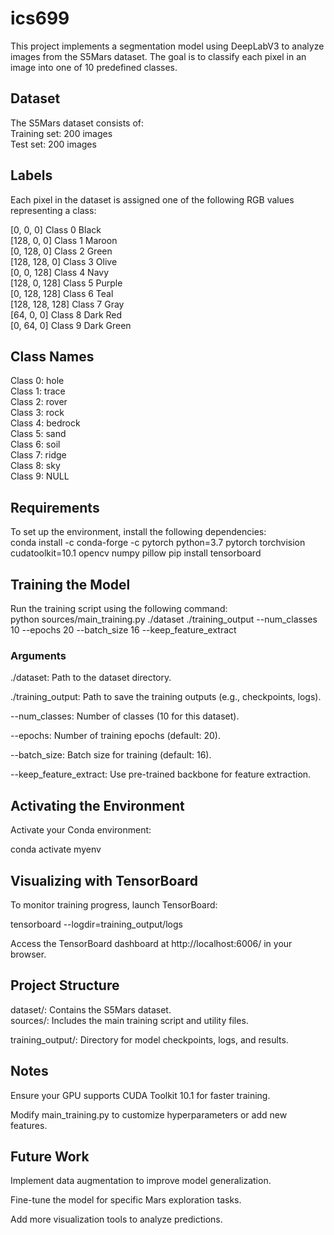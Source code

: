# ics699

This project implements a segmentation model using DeepLabV3 to analyze images from the S5Mars dataset. The goal is to classify each pixel in an image into one of 10 predefined classes.

## Dataset
The S5Mars dataset consists of: <br />
Training set: 200 images <br />
Test set: 200 images <br />

## Labels
Each pixel in the dataset is assigned one of the following RGB values representing a class:

[0, 0, 0]        Class 0    Black <br />
[128, 0, 0]      Class 1    Maroon <br />
[0, 128, 0]      Class 2    Green <br />
[128, 128, 0]    Class 3    Olive <br />
[0, 0, 128]      Class 4    Navy <br />
[128, 0, 128]    Class 5    Purple <br />
[0, 128, 128]    Class 6    Teal <br />
[128, 128, 128]  Class 7    Gray <br />
[64, 0, 0]       Class 8    Dark Red <br />
[0, 64, 0]       Class 9    Dark Green <br />

## Class Names

Class 0: hole <br />
Class 1: trace <br />
Class 2: rover <br />
Class 3: rock <br />
Class 4: bedrock <br />
Class 5: sand <br />
Class 6: soil <br />
Class 7: ridge <br />
Class 8: sky <br />
Class 9: NULL <br />

## Requirements
To set up the environment, install the following dependencies: <br />
conda install -c conda-forge -c pytorch python=3.7 pytorch torchvision cudatoolkit=10.1 opencv numpy pillow
pip install tensorboard

## Training the Model
Run the training script using the following command: <br />
python sources/main_training.py ./dataset ./training_output --num_classes 10 --epochs 20 --batch_size 16 --keep_feature_extract

### Arguments
./dataset: Path to the dataset directory.<br />

./training_output: Path to save the training outputs (e.g., checkpoints, logs). <br />

--num_classes: Number of classes (10 for this dataset). <br />

--epochs: Number of training epochs (default: 20). <br />

--batch_size: Batch size for training (default: 16). <br />

--keep_feature_extract: Use pre-trained backbone for feature extraction. <br />

## Activating the Environment
Activate your Conda environment: <br />

conda activate myenv

## Visualizing with TensorBoard
To monitor training progress, launch TensorBoard: <br />

tensorboard --logdir=training_output/logs <br />

Access the TensorBoard dashboard at http://localhost:6006/ in your browser.

## Project Structure
dataset/: Contains the S5Mars dataset. <br />
sources/: Includes the main training script and utility files. <br />

training_output/: Directory for model checkpoints, logs, and results.

## Notes
Ensure your GPU supports CUDA Toolkit 10.1 for faster training. <br />

Modify main_training.py to customize hyperparameters or add new features.

## Future Work
Implement data augmentation to improve model generalization. <br />

Fine-tune the model for specific Mars exploration tasks. <br />

Add more visualization tools to analyze predictions. <br />